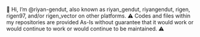 👋 Hi, I’m @riyan-gendut, also known as riyan_gendut, riyangendut, rigen, rigen97, and/or rigen_vector on other platforms.
⚠️ Codes and files within my repositories are provided As-Is without guarantee that it would work or would continue to work or would continue to be maintained.
⚠️

<!---
riyan-gendut/riyan-gendut is a ✨ special ✨ repository because its `README.md` (this file) appears on your GitHub profile.
You can click the Preview link to take a look at your changes.
--->
